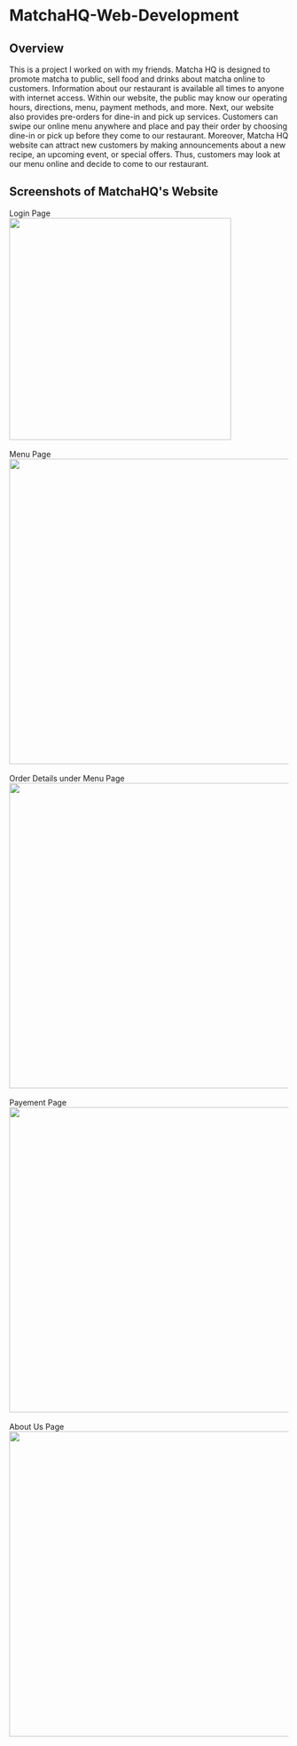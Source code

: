 # MatchaHQ-Web-Development

## Overview 
This is a project I worked on with my friends. Matcha HQ is designed to promote matcha to public, sell food and drinks about matcha online to customers. Information about our restaurant is available all times to anyone with internet access. Within our website, the public may know our operating hours, directions, menu, payment methods, and more. Next, our website also provides pre-orders for dine-in and pick up services. Customers can swipe our online menu anywhere and place and pay their order by choosing dine-in or pick up before they come to our restaurant. Moreover, Matcha HQ website can attract new customers by making announcements about a new recipe, an upcoming event, or special offers. Thus, customers may look at our menu online and decide to come to our restaurant. 

## Screenshots of MatchaHQ's Website
Login Page <br />
<img src="https://github.com/xyoongi/MatchaHQ-Web-Development/assets/86104103/77536369-8310-4230-8c55-4ab2ca2cfc7f" height="400"/>
<br /> <br />
Menu Page <br />
<img src="https://github.com/xyoongi/MatchaHQ-Web-Development/assets/86104103/6b2650e7-dd58-4cd0-9d50-d1f2aff42788" width="550"/>
<br /> <br />
Order Details under Menu Page  <br />
<img src="https://github.com/xyoongi/MatchaHQ-Web-Development/assets/86104103/61577434-c1d9-4884-a37c-c86b3d6a24c2" width="550"/>
<br /> <br />
Payement Page  <br />
<img src="https://github.com/xyoongi/MatchaHQ-Web-Development/assets/86104103/81cd785e-17c4-43ce-bd37-d616ddca7a3e" width="550"/>
<br /> <br />
About Us Page  <br />
<img src="https://github.com/xyoongi/MatchaHQ-Web-Development/assets/86104103/9b17dad5-e5cb-4a4e-8bc1-0507c27085c7" width="550"/>

